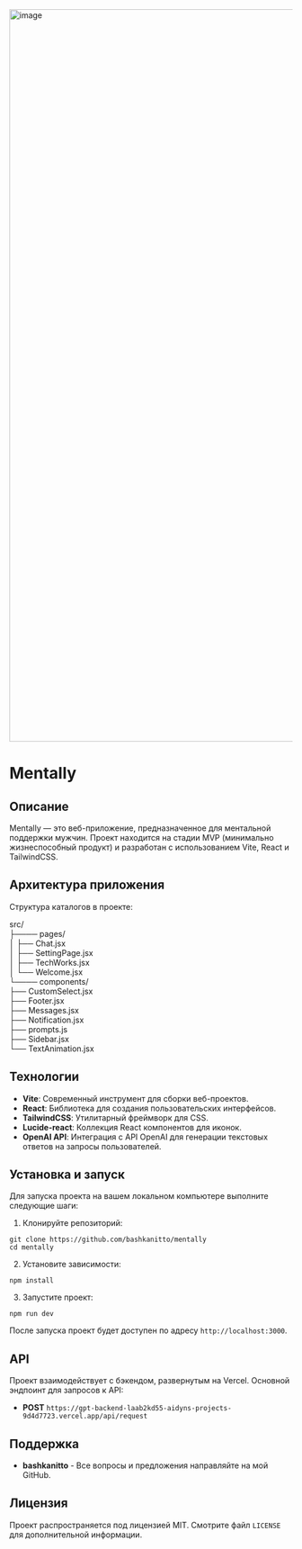 <img width="1302" alt="image" src="https://github.com/Bashkanitto/Mentally-vite/assets/86559848/00de7d6c-4240-43af-9d3c-681d95c37676">

# Mentally

## Описание

Mentally — это веб-приложение, предназначенное для ментальной поддержки мужчин. Проект находится на стадии MVP (минимально жизнеспособный продукт) и разработан с использованием Vite, React и TailwindCSS.

## Архитектура приложения

Структура каталогов в проекте:

src/ <br/>
├──── pages/ <br/>
│ ├── Chat.jsx <br/>
│ ├── SettingPage.jsx <br/>
│ ├── TechWorks.jsx <br/>
│ └── Welcome.jsx <br/>
└──── components/ <br/>
├── CustomSelect.jsx <br/>
├── Footer.jsx <br/>
├── Messages.jsx <br/>
├── Notification.jsx <br/>
├── prompts.js <br/>
├── Sidebar.jsx <br/>
└── TextAnimation.jsx <br/>

## Технологии

- **Vite**: Современный инструмент для сборки веб-проектов.
- **React**: Библиотека для создания пользовательских интерфейсов.
- **TailwindCSS**: Утилитарный фреймворк для CSS.
- **Lucide-react**: Коллекция React компонентов для иконок.
- **OpenAI API**: Интеграция с API OpenAI для генерации текстовых ответов на запросы пользователей.

## Установка и запуск

Для запуска проекта на вашем локальном компьютере выполните следующие шаги:

1. Клонируйте репозиторий:
```
git clone https://github.com/bashkanitto/mentally
cd mentally
```
2. Установите зависимости:
```
npm install
```

3. Запустите проект:
```
npm run dev
```


После запуска проект будет доступен по адресу `http://localhost:3000`.

## API

Проект взаимодействует с бэкендом, развернутым на Vercel. Основной эндпоинт для запросов к API:

- **POST** `https://gpt-backend-laab2kd55-aidyns-projects-9d4d7723.vercel.app/api/request`

## Поддержка

- **bashkanitto** - Все вопросы и предложения направляйте на мой GitHub.

## Лицензия

Проект распространяется под лицензией MIT. Смотрите файл `LICENSE` для дополнительной информации.
